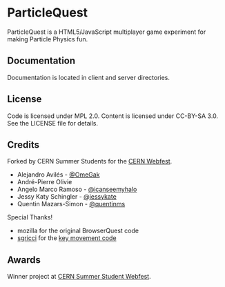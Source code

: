 ParticleQuest
============

ParticleQuest is a HTML5/JavaScript multiplayer game experiment for making Particle Physics fun.


Documentation
-------------

Documentation is located in client and server directories.


License
-------

Code is licensed under MPL 2.0. Content is licensed under CC-BY-SA 3.0.
See the LICENSE file for details.


Credits
-------
Forked by CERN Summer Students for the [CERN Webfest](http://www.citizencyberscience.net/cern-webfest/).

* Alejandro Avilés - [@OmeGak](http://twitter.com/OmeGak)
* André-Pierre Olivie
* Angelo Marco Ramoso - [@icanseemyhalo](http://twitter.com/icanseemyhalo)
* Jessy Katy Schingler - [@jessykate](http://twitter.com/jessykate)
* Quentin Mazars-Simon - [@quentinms](http://twitter.com/quentinms)

Special Thanks!
* mozilla for the original BrowserQuest code
* [sgricci](https://github.com/sgricci) for the [key movement code](https://github.com/mozilla/BrowserQuest/pull/24)

Awards
------
Winner project at [CERN Summer Student Webfest](http://www.citizencyberscience.net/cern-webfest/).
